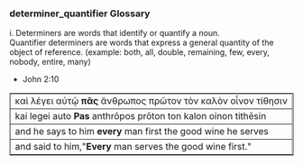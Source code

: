 ### determiner_quantifier Glossary
i.	Determiners are words that identify or quantify a noun.  
Quantifier determiners are words that express a general quantity of the object of reference.  (example:  both, all, double, remaining, few, every, nobody, entire, many)

* John 2:10
<table border="1" class="docutils">
<colgroup>
<col width="100%" />
</colgroup>
<tbody valign="top">
<tr class="row-odd"><td>καὶ	λέγει αὐτῷ	<b>πᾶς</b>	ἄνθρωπος πρῶτον	τὸν	καλὸν οἶνον	τίθησιν</td>
</tr>
<tr class="row-even"><td>kai legei auto <b>Pas</b> anthrōpos prōton ton kalon oinon tithēsin</td>
</tr>
<tr class="row-odd"><td>and he says to him <b>every</b> man  first the good  wine  he serves</td>
</tr>
<tr class="row-even"><td>and said  to him,"<b>Every</b> man   serves the good wine first."</td>
</tr>
</tbody>
</table>
